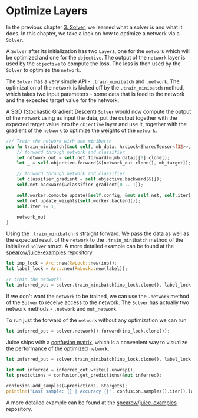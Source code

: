 # Optimize Layers

In the previous chapter [3. Solver](./solvers.html), we learned what a solver
is and what it does. In this chapter, we take a look on how to optimize a
network via a `Solver`.

A `Solver` after its initialization has two `Layer`s, one for the `network`
which will be optimized and one for the `objective`. The output of the `network`
layer is used by the `objective` to compute the loss. The loss is then used by
the `Solver` to optimize the `network`.

The `Solver` has a very simple API - `.train_minibatch` and `.network`. The
optimization of the `network` is kicked off by the `.train_minibatch`
method, which takes two input parameters - some data that is feed to the network
and the expected target value for the network.

A SGD (Stochastic Gradient Descent) `Solver` would now compute the output of
the `network` using as input the data, put the output together with the expected
target value into the `objective` layer and use it, together with the gradient
of the `network` to optimize the weights of the `network`.

```rust
/// Train the network with one minibatch
pub fn train_minibatch(&mut self, mb_data: ArcLock<SharedTensor<f32>>, mb_target: ArcLock<SharedTensor<f32>>) -> ArcLock<SharedTensor<f32>> {
    // forward through network and classifier
    let network_out = self.net.forward(&[mb_data])[0].clone();
    let _ = self.objective.forward(&[network_out.clone(), mb_target]);

    // forward through network and classifier
    let classifier_gradient = self.objective.backward(&[]);
    self.net.backward(&classifier_gradient[0 .. 1]);

    self.worker.compute_update(&self.config, &mut self.net, self.iter);
    self.net.update_weights(self.worker.backend());
    self.iter += 1;

    network_out
}
```

Using the `.train_minibatch` is straight forward. We pass the data as well as the
expected result of the `network` to the `.train_minibatch` method of the
initialized `Solver` struct. A more detailed example can be found at the
[spearow/juice-examples](https://github.com/spearow/juice/blob/master/juice-examples) repository.

```rust
let inp_lock = Arc::new(RwLock::new(inp));
let label_lock = Arc::new(RwLock::new(label));

// train the network!
let inferred_out = solver.train_minibatch(inp_lock.clone(), label_lock.clone());
```

If we don't want the `network` to be trained, we can use the `.network` method
of the `Solver` to receive access to the network. The `Solver` has actually
two network methods - `.network` and `mut_network`.

To run just the forward of the `network` without any optimization we can run

```rust
let inferred_out = solver.network().forward(inp_lock.clone());
```

Juice ships with a [confusion matrix](https://en.wikipedia.org/wiki/Confusion_matrix),
which is a convenient way to visualize the performance of the optimized
`network`.

```rust
let inferred_out = solver.train_minibatch(inp_lock.clone(), label_lock.clone());

let mut inferred = inferred_out.write().unwrap();
let predictions = confusion.get_predictions(&mut inferred);

confusion.add_samples(&predictions, &targets);
println!("Last sample: {} | Accuracy {}", confusion.samples().iter().last().unwrap(), confusion.accuracy());
```

A more detailed example can be found at the
[spearow/juice-examples](https://github.com/spearow/juice/blob/master/juice-examples) repository.
